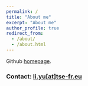 ```yaml
---
permalink: /
title: "About me"
excerpt: "About me"
author_profile: true
redirect_from: 
  - /about/
  - /about.html
---
```


Github [homepage](https://github.com/liyu0510).





### Contact: [li.yu[at]tse-fr.eu](mailto:li.yu@tse-fr.eu)
